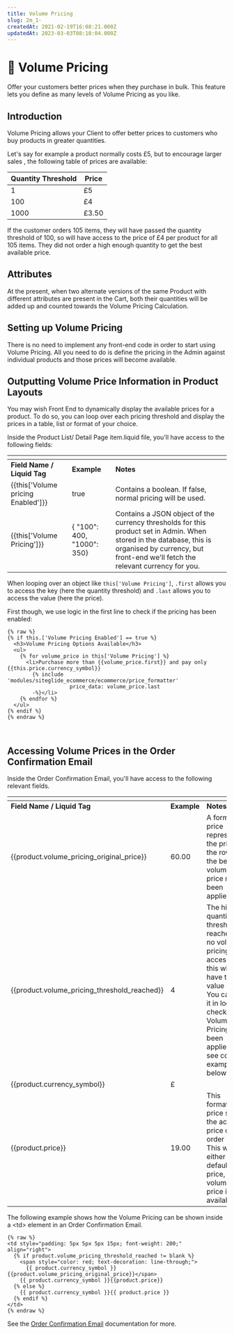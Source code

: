 ```yaml
---
title: Volume Pricing
slug: 2m_1-
createdAt: 2021-02-19T16:08:21.000Z
updatedAt: 2023-03-03T08:10:04.000Z
---
```


# 🔹 Volume Pricing

Offer your customers better prices when they purchase in bulk. This feature lets you define as many levels of Volume Pricing as you like.

## Introduction

Volume Pricing allows your Client to offer better prices to customers who buy products in greater quantities.

Let's say for example a product normally costs £5, but to encourage larger sales , the following table of prices are available:

| **Quantity Threshold** | **Price** |
| ---------------------- | --------- |
| 1                      | £5        |
| 100                    | £4        |
| 1000                   | £3.50     |

If the customer orders 105 items, they will have passed the quantity threshold of 100, so will have access to the price of £4 per product for all 105 items. They did not order a high enough quantity to get the best available price.

## Attributes

At the present, when two alternate versions of the same Product with different attributes are present in the Cart, both their quantities will be added up and counted towards the Volume Pricing Calculation.

## Setting up Volume Pricing

There is no need to implement any front-end code in order to start using Volume Pricing. All you need to do is define the pricing in the Admin against individual products and those prices will become available.

## Outputting Volume Price Information in Product Layouts

You may wish Front End to dynamically display the available prices for a product. To do so, you can loop over each pricing threshold and display the prices in a table, list or format of your choice.

Inside the Product List/ Detail Page item.liquid file, you'll have access to the following fields:

<table data-header-hidden data-full-width="true"><thead><tr><th></th><th></th><th></th></tr></thead><tbody><tr><td><strong>Field Name / Liquid Tag</strong></td><td><strong>Example</strong></td><td><strong>Notes</strong></td></tr><tr><td>{{this['Volume pricing Enabled']}}</td><td>true</td><td>Contains a boolean. If false, normal pricing will be used.</td></tr><tr><td>{{this['Volume Pricing']}}</td><td>{ "100": 400, "1000": 350}</td><td>Contains a JSON object of the currency thresholds for this product set in Admin. When stored in the database, this is organised by currency, but front-end we'll fetch the relevant currency for you.</td></tr></tbody></table>

When looping over an object like `this['Volume Pricing']`, `.first` allows you to access the key (here the quantity threshold) and `.last` allows you to access the value (here the price).

First though, we use logic in the first line to check if the pricing has been enabled:

```liquid
{% raw %}
{% if this.['Volume Pricing Enabled'] == true %}
  <h3>Volume Pricing Options Available</h3>
  <ul>
    {% for volume_price in this['Volume Pricing'] %}
      <li>Purchase more than {{volume_price.first}} and pay only {{this.price.currency_symbol}}
        {% include 'modules/siteglide_ecommerce/ecommerce/price_formatter'
                    price_data: volume_price.last 
        -%}</li>
    {% endfor %}
  </ul>
{% endif %}
{% endraw %}



```

## Accessing Volume Prices in the Order Confirmation Email

Inside the Order Confirmation Email, you'll have access to the following relevant fields.

<table data-header-hidden data-full-width="true"><thead><tr><th></th><th></th><th></th></tr></thead><tbody><tr><td><strong>Field Name / Liquid Tag</strong></td><td><strong>Example</strong></td><td><strong>Notes</strong></td></tr><tr><td>{{product.volume_pricing_original_price}}</td><td>60.00</td><td>A formatted price representing the price of the row, had the better volume price not been applied.</td></tr><tr><td>{{product.volume_pricing_threshold_reached}}</td><td>4</td><td>The highest quantity threshold reached. If no volume pricing was accessed, this will have the value nil. You can use it in logic to check if Volume Pricing has been applied - see code example below.</td></tr><tr><td>{{product.currency_symbol}}</td><td>£</td><td></td></tr><tr><td>{{product.price}}</td><td>19.00</td><td>This formatted price shows the actual price of the order row. This will either be the default price, or a volume price if available.</td></tr></tbody></table>

The following example shows how the Volume Pricing can be shown inside a \<td> element in an Order Confirmation Email.

```liquid
{% raw %}
<td style="padding: 5px 5px 5px 15px; font-weight: 200;" align="right">
  {% if product.volume_pricing_threshold_reached != blank %}
    <span style="color: red; text-decoration: line-through;">
      {{ product.currency_symbol }}{{product.volume_pricing_original_price}}</span>
    {{ product.currency_symbol }}{{product.price}}
  {% else %}
    {{ product.currency_symbol }}{{ product.price }}
  {% endif %}
</td>
{% endraw %}
```

See the [Order Confirmation Email](orders/order-confirmation.md) documentation for more.
